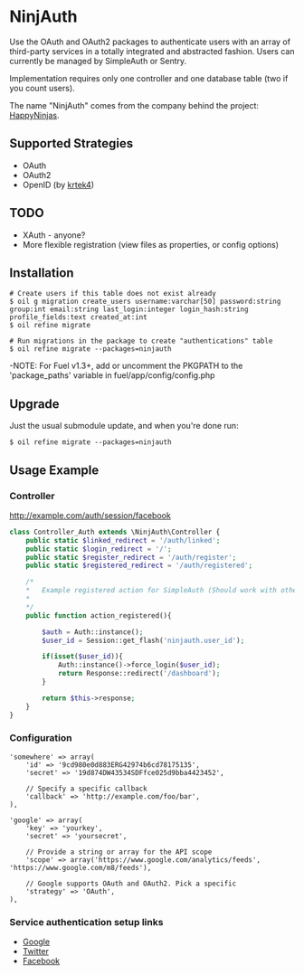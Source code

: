 # NinjAuth

Use the OAuth and OAuth2 packages to authenticate users with an array of third-party services in a totally integrated and abstracted fashion. Users can currently be managed by SimpleAuth or Sentry.

Implementation requires only one controller and one database table (two if you count users).

The name "NinjAuth" comes from the company behind the project: [HappyNinjas](http://happyninjas.com/).

## Supported Strategies

- OAuth
- OAuth2
- OpenID (by [krtek4](https://github.com/krtek4)) 

## TODO

- XAuth - anyone?
- More flexible registration (view files as properties, or config options)

## Installation

    # Create users if this table does not exist already
    $ oil g migration create_users username:varchar[50] password:string group:int email:string last_login:integer login_hash:string profile_fields:text created_at:int
    $ oil refine migrate
	
	# Run migrations in the package to create "authentications" table
	$ oil refine migrate --packages=ninjauth
	
-NOTE: For Fuel v1.3+, add or uncomment the PKGPATH to the 'package_paths' variable in fuel/app/config/config.php


## Upgrade

Just the usual submodule update, and when you're done run:

	$ oil refine migrate --packages=ninjauth

## Usage Example

### Controller

http://example.com/auth/session/facebook

```php
class Controller_Auth extends \NinjAuth\Controller {
	public static $linked_redirect = '/auth/linked';
	public static $login_redirect = '/';
	public static $register_redirect = '/auth/register';
	public static $registered_redirect = '/auth/registered';

	/*
	*	Example registered action for SimpleAuth (Should work with others)
	*
	*/
	public function action_registered(){

		$auth = Auth::instance();
		$user_id = Session::get_flash('ninjauth.user_id');

		if(isset($user_id)){
			Auth::instance()->force_login($user_id);
			return Response::redirect('/dashboard');
		}

		return $this->response;
	}
}
```

### Configuration

	'somewhere' => array(
		'id' => '9cd980e0d883ERG42974b6cd78175135',
		'secret' => '19d874DW43534SDFfce025d9bba4423452',
		
		// Specify a specific callback
		'callback' => 'http://example.com/foo/bar',
	),

	'google' => array(
		'key' => 'yourkey',
		'secret' => 'yoursecret',
		
		// Provide a string or array for the API scope
		'scope' => array('https://www.google.com/analytics/feeds', 'https://www.google.com/m8/feeds'),
		
		// Google supports OAuth and OAuth2. Pick a specific
		'strategy' => 'OAuth',
	),

### Service authentication setup links

- [Google](https://code.google.com/apis/console#access)
- [Twitter](https://dev.twitter.com/)
- [Facebook](https://developer.facebook.com/)

